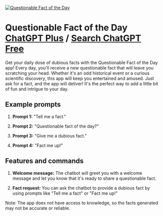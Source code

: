 
[![Questionable Fact of the Day](https://files.oaiusercontent.com/file-YfgmE4hcUnEBcTCG3Km8I4Pd?se=2123-10-17T07%3A45%3A41Z&sp=r&sv=2021-08-06&sr=b&rscc=max-age%3D31536000%2C%20immutable&rscd=attachment%3B%20filename%3De3328ed0-e2c0-4299-8b30-2154805c0741.png&sig=iBU8q%2BsdDGRBB/j8rV9QBWKPB/F3nSuSt9XfU6zPbsE%3D)](https://chat.openai.com/g/g-Ai9amjbA1-questionable-fact-of-the-day)

# Questionable Fact of the Day [ChatGPT Plus](https://chat.openai.com/g/g-Ai9amjbA1-questionable-fact-of-the-day) / [Search ChatGPT Free](https://gptcall.net/index.html#/?search=Questionable%20Fact%20of%20the%20Day)

Get your daily dose of dubious facts with the Questionable Fact of the Day app! Every day, you'll receive a new questionable fact that will leave you scratching your head. Whether it's an odd historical event or a curious scientific discovery, this app will keep you entertained and amused. Just ask for a fact, and the app will deliver! It's the perfect way to add a little bit of fun and intrigue to your day.

## Example prompts

1. **Prompt 1:** "Tell me a fact."

2. **Prompt 2:** "Questionable fact of the day?"

3. **Prompt 3:** "Give me a dubious fact."

4. **Prompt 4:** "Fact me up!"

## Features and commands

1. **Welcome message:** The chatbot will greet you with a welcome message and let you know that it's ready to share a questionable fact.

2. **Fact request:** You can ask the chatbot to provide a dubious fact by using prompts like "Tell me a fact" or "Fact me up!"

Note: The app does not have access to knowledge, so the facts generated may not be accurate or reliable.


